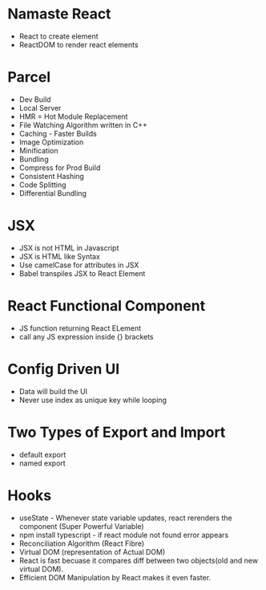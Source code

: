 # Namaste React 
- React to create element
- ReactDOM to render react elements

# Parcel
- Dev Build
- Local Server
- HMR = Hot Module Replacement
- File Watching Algorithm written in C++
- Caching - Faster Builds
- Image Optimization
- Minification 
- Bundling
- Compress for Prod Build
- Consistent Hashing
- Code Splitting
- Differential Bundling

# JSX
- JSX is not HTML in Javascript
- JSX is HTML like Syntax
- Use camelCase for attributes in JSX
- Babel transpiles JSX to React Element

# React Functional Component
- JS function returning React ELement
- call any JS expression inside {} brackets

# Config Driven UI
- Data will build the UI
- Never use index as unique key while looping

# Two Types of Export and Import
- default export 
- named export

# Hooks
- useState - Whenever state variable updates, react rerenders the component (Super Powerful Variable)
- npm install typescript - if react module not found error appears
- Reconciliation Algorithm (React Fibre)
- Virtual DOM (representation of Actual DOM)
- React is fast becuase it compares diff between two objects(old and new virtual DOM).
- Efficient DOM Manipulation by React makes it even faster.
